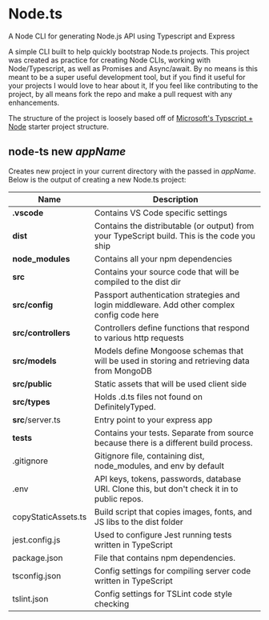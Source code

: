 # Node.ts

A Node CLI for generating Node.js API using Typescript and Express

A simple CLI built to help quickly bootstrap Node.ts projects.
This project was created as practice for creating Node CLIs, working with Node/Typescript, as well as Promises and Async/await.
By no means is this meant to be a super useful development tool, but if you find it useful for your projects I would love to hear about it,
If you feel like contributing to the project, by all means fork the repo and make a pull request with any enhancements.

The structure of the project is loosely based off of [Microsoft's Typscript + Node](https://github.com/Microsoft/TypeScript-Node-Starter#typescript-node-starter) starter project structure.

## node-ts new _appName_

Creates new project in your current directory with the passed in _appName_.
Below is the output of creating a new Node.ts project:

| Name                | Description                                                                                   |
| ------------------- | --------------------------------------------------------------------------------------------- |
| **.vscode**         | Contains VS Code specific settings                                                            |
| **dist**            | Contains the distributable (or output) from your TypeScript build. This is the code you ship  |
| **node_modules**    | Contains all your npm dependencies                                                            |
| **src**             | Contains your source code that will be compiled to the dist dir                               |
| **src/config**      | Passport authentication strategies and login middleware. Add other complex config code here   |
| **src/controllers** | Controllers define functions that respond to various http requests                            |
| **src/models**      | Models define Mongoose schemas that will be used in storing and retrieving data from MongoDB  |
| **src/public**      | Static assets that will be used client side                                                   |
| **src/types**       | Holds .d.ts files not found on DefinitelyTyped.                                               |
| **src**/server.ts   | Entry point to your express app                                                               |
| **tests**           | Contains your tests. Separate from source because there is a different build process.         |
| .gitignore          | Gitignore file, containing dist, node_modules, and env by default                             |
| .env                | API keys, tokens, passwords, database URI. Clone this, but don't check it in to public repos. |
| copyStaticAssets.ts | Build script that copies images, fonts, and JS libs to the dist folder                        |
| jest.config.js      | Used to configure Jest running tests written in TypeScript                                    |
| package.json        | File that contains npm dependencies.                                                          |
| tsconfig.json       | Config settings for compiling server code written in TypeScript                               |
| tslint.json         | Config settings for TSLint code style checking                                                |
